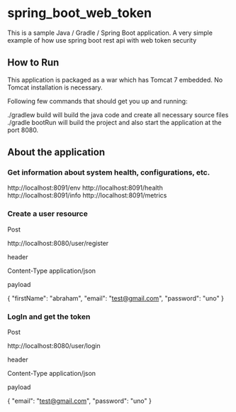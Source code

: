 # spring_boot_web_token

This is a sample Java / Gradle / Spring Boot application. A very simple example of how use spring boot rest api with web token security

## How to Run

This application is packaged as a war which has Tomcat 7 embedded. No Tomcat installation is necessary.

Following few commands that should get you up and running:

./gradlew build will build the java code and create all necessary source files
./gradle bootRun will build the project and also start the application at the port 8080. 

## About the application


### Get information about system health, configurations, etc.

http://localhost:8091/env
http://localhost:8091/health
http://localhost:8091/info
http://localhost:8091/metrics

### Create a user resource

Post

http://localhost:8080/user/register

header

Content-Type application/json

payload

{
  "firstName": "abraham",
  "email": "test@gmail.com",
  "password": "uno"
}

### LogIn and get the token

Post

http://localhost:8080/user/login

header

Content-Type application/json

payload

{
  "email": "test@gmail.com",
  "password": "uno"
}
